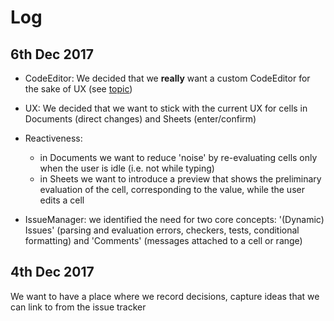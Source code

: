 # Log

## 6th Dec 2017

- CodeEditor: We decided that we **really** want a custom CodeEditor for the sake of UX (see [topic](./topics/code-editor.md))

- UX: We decided that we want to stick with the current UX for cells in Documents (direct changes) and Sheets (enter/confirm)

- Reactiveness:
  - in Documents we want to reduce 'noise' by re-evaluating cells only when the user is idle (i.e. not while typing)
  - in Sheets we want to introduce a preview that shows the preliminary evaluation of the cell, corresponding to the value, while the user edits a cell

- IssueManager: we identified the need for two core concepts: '(Dynamic) Issues' (parsing and evaluation errors, checkers, tests, conditional formatting) and 'Comments' (messages attached to a cell or range)

## 4th Dec 2017

We want to have a place where we record decisions, capture ideas that we can link to from the issue tracker